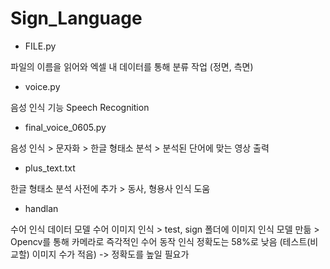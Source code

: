 # Sign_Language

* FILE.py

파일의 이름을 읽어와 엑셀 내 데이터를 통해 분류 작업 (정면, 측면)

* voice.py

음성 인식 기능 Speech Recognition

* final_voice_0605.py

음성 인식 > 문자화 > 한글 형태소 분석 > 분석된 단어에 맞는 영상 출력

* plus_text.txt

한글 형태소 분석 사전에 추가 > 동사, 형용사 인식 도움

* handlan

수어 인식 데이터 모델
수어 이미지 인식 > test, sign 폴더에 이미지
인식 모델 만듦 > Opencv를 통해 카메라로 즉각적인 수어 동작 인식
정확도는 58%로 낮음 (테스트(비교할) 이미지 수가 적음)
-> 정확도를 높일 필요가 
